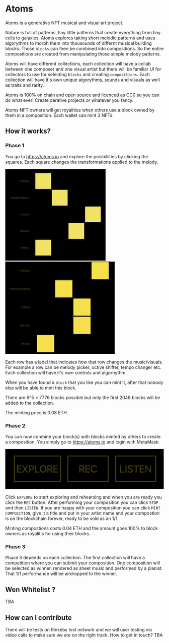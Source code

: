 # Atoms

Atoms is a generative NFT musical and visual art project.

Nature is full of patterns, tiny little patterns that create everything from tiny cells to galaxies. Atoms explores taking short melodic patterns and uses algorythms to morph them into thousounds of differnt musical building blocks. Those `blocks` can then be combined into compositions. So the entire compositions are created from manipulating those simple melody patterns.

Atoms will have different collections, each collection will have a collab between one composer and one visual artist but there will be familiar UI for collectors to use for selecting `blocks` and creating `compositions`. Each collection will have it's own unique algorythms, sounds and visuals as well as traits and rarity.

Atoms is 100% on chain and open source and licenced as CC0 so you can do what ever! Create derative projects or whatever you fancy.

Atoms NFT owners will get royalities when others use a block owned by them in a composition. Each wallet can mint 3 NFTs.

## How it works?

### Phase 1

You go to <https://atoms.io> and explore the posibillities by clicking the squares.
Each square changes the transformations applied to the melody.

![Block 1](./docs/one.png "Block 1")
![Block 2](./docs/two.png "Block 2")

Each row has a label that indicates how that row changes the music/visuals. For example a row can be melody picker, octive shifter, tempo changer etc. Each collection will have it's own controls and algorhythm.

When you have found a `block` that you like you can mint it, after that nobody else will be able to mint this block.

There are 6^5 = 7776 blocks possible but only the first 2048 blocks will be added to the collection.

The minting price is 0.08 ETH.

### Phase 2

You can now combine your block(s) with blocks minted by others to create a composition. You simply go to <https://atoms.io> and login with MetaMask.

![Buttons](./docs/buttons.png "Buttons")

Click `EXPLORE` to start exploring and rehearsing and when you are ready you click the `REC` button. After performing your composition you can click `STOP` and then
`LISTEN`. If you are happy with your composition you can click `MINT COMPOSITION`, give it a title and put in your artist name and your compostion is on the blockchain forever, ready to be sold as an 1/1.

Minting compostions costs 0.04 ETH and the amount goes 100% to block owners as royalitis for using their blocks.

### Phase 3

Phase 3 depends on each collection. The first collection will have a competition where you can submit your composition. One composition will be selected as winner, rendered as sheet music and performed by a pianist. That 1/1 performance will be airdropped to the winner.

## Wen Whitelist ?

TBA

## How can I contribute

There will be tests on Rinkeby test network and we will user testing via video calls to make sure we are on the right track. How to get in touch? TBA

